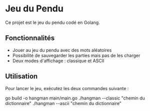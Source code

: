 # Jeu du Pendu

Ce projet est le jeu du pendu codé en Golang.

## Fonctionnalités

- Jouer au jeu du pendu avec des mots aléatoires
- Possibilité de sauvegarder les parties mais pas de les charger
- Deux modes d'affichage : classique et ASCII

## Utilisation

Pour lancer le jeu, exécutez les deux commandes suivante :

go build -o hangman main/main.go
./hangman --classic "chemin du dictionnaire"
./hangman --ascii "chemin du dictionnaire"
